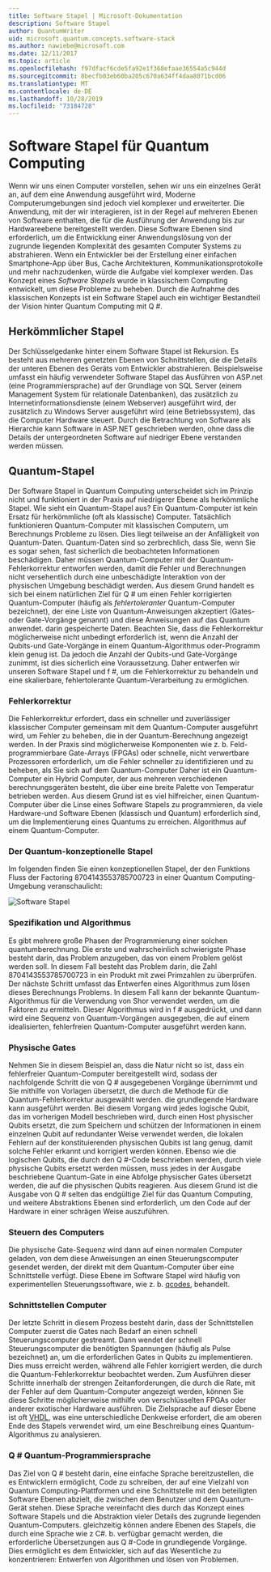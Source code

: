 ```yaml
---
title: Software Stapel | Microsoft-Dokumentation
description: Software Stapel
author: QuantumWriter
uid: microsoft.quantum.concepts.software-stack
ms.author: nawiebe@microsoft.com
ms.date: 12/11/2017
ms.topic: article
ms.openlocfilehash: f97dfacf6cde5fa92e1f368efaae36554a5c944d
ms.sourcegitcommit: 8becfb03eb60ba205c670a634ff4daa8071bcd06
ms.translationtype: MT
ms.contentlocale: de-DE
ms.lasthandoff: 10/28/2019
ms.locfileid: "73184728"
---
```

# <a name="software-stack-for-quantum-computing"></a>Software Stapel für Quantum Computing
Wenn wir uns einen Computer vorstellen, sehen wir uns ein einzelnes Gerät an, auf dem eine Anwendung ausgeführt wird, Moderne Computerumgebungen sind jedoch viel komplexer und erweiterter. Die Anwendung, mit der wir interagieren, ist in der Regel auf mehreren Ebenen von Software enthalten, die für die Ausführung der Anwendung bis zur Hardwareebene bereitgestellt werden. Diese Software Ebenen sind erforderlich, um die Entwicklung einer Anwendungslösung von der zugrunde liegenden Komplexität des gesamten Computer Systems zu abstrahieren. Wenn ein Entwickler bei der Erstellung einer einfachen Smartphone-App über Bus, Cache Architekturen, Kommunikationsprotokolle und mehr nachzudenken, würde die Aufgabe viel komplexer werden.  Das Konzept eines *Software Stapels* wurde in klassischem Computing entwickelt, um diese Probleme zu beheben.  Durch die Aufnahme des klassischen Konzepts ist ein Software Stapel auch ein wichtiger Bestandteil der Vision hinter Quantum Computing mit Q #.

## <a name="conventional-stack"></a>Herkömmlicher Stapel
Der Schlüsselgedanke hinter einem Software Stapel ist Rekursion.  Es besteht aus mehreren genetzten Ebenen von Schnittstellen, die die Details der unteren Ebenen des Geräts vom Entwickler abstrahieren.  Beispielsweise umfasst ein häufig verwendeter Software Stapel das Ausführen von ASP.net (eine Programmiersprache) auf der Grundlage von SQL Server (einem Management System für relationale Datenbanken), das zusätzlich zu Internetinformationsdienste (einem Webserver) ausgeführt wird, der zusätzlich zu Windows Server ausgeführt wird (eine Betriebssystem), das die Computer Hardware steuert.  Durch die Betrachtung von Software als Hierarchie kann Software in ASP.NET geschrieben werden, ohne dass die Details der untergeordneten Software auf niedriger Ebene verstanden werden müssen.

## <a name="quantum-stack"></a>Quantum-Stapel

Der Software Stapel in Quantum Computing unterscheidet sich im Prinzip nicht und funktioniert in der Praxis auf niedrigerer Ebene als herkömmliche Stapel.  Wie sieht ein Quantum-Stapel aus?  Ein Quantum-Computer ist kein Ersatz für herkömmliche (oft als klassische) Computer.  Tatsächlich funktionieren Quantum-Computer mit klassischen Computern, um Berechnungs Probleme zu lösen.  Dies liegt teilweise an der Anfälligkeit von Quantum-Daten.  Quantum-Daten sind so zerbrechlich, dass Sie, wenn Sie es sogar sehen, fast sicherlich die beobachteten Informationen beschädigen.  Daher müssen Quantum-Computer mit der Quantum-Fehlerkorrektur entworfen werden, damit die Fehler und Berechnungen nicht versehentlich durch eine unbeschädigte Interaktion von der physischen Umgebung beschädigt werden. Aus diesem Grund handelt es sich bei einem natürlichen Ziel für Q # um einen Fehler korrigierten Quantum-Computer (häufig als *fehlertoleranter* Quantum-Computer bezeichnet), der eine Liste von Quantum-Anweisungen akzeptiert (Gates-oder Gate-Vorgänge genannt) und diese Anweisungen auf das Quantum anwendet. darin gespeicherte Daten.  Beachten Sie, dass die Fehlerkorrektur möglicherweise nicht unbedingt erforderlich ist, wenn die Anzahl der Qubits-und Gate-Vorgänge in einem Quantum-Algorithmus oder-Programm klein genug ist.  Da jedoch die Anzahl der Qubits-und Gate-Vorgänge zunimmt, ist dies sicherlich eine Voraussetzung. Daher entwerfen wir unseren Software Stapel und f #, um die Fehlerkorrektur zu behandeln und eine skalierbare, fehlertolerante Quantum-Verarbeitung zu ermöglichen.

### <a name="error-correction"></a>Fehlerkorrektur
Die Fehlerkorrektur erfordert, dass ein schneller und zuverlässiger klassischer Computer gemeinsam mit dem Quantum-Computer ausgeführt wird, um Fehler zu beheben, die in der Quantum-Berechnung angezeigt werden.  In der Praxis sind möglicherweise Komponenten wie z. b. Feld-programmierbare Gate-Arrays (FPGAs) oder schnelle, nicht verwertbare Prozessoren erforderlich, um die Fehler schneller zu identifizieren und zu beheben, als Sie sich auf dem Quantum-Computer  Daher ist ein Quantum-Computer ein Hybrid Computer, der aus mehreren verschiedenen berechnungsgeräten besteht, die über eine breite Palette von Temperatur betrieben werden.  Aus diesem Grund ist es viel hilfreicher, einen Quantum-Computer über die Linse eines Software Stapels zu programmieren, da viele Hardware-und Software Ebenen (klassisch und Quantum) erforderlich sind, um die Implementierung eines Quantums zu erreichen. Algorithmus auf einem Quantum-Computer.

### <a name="quantum-conceptual-stack"></a>Der Quantum-konzeptionelle Stapel
Im folgenden finden Sie einen konzeptionellen Stapel, der den Funktions Fluss der Factoring 8704143553785700723 in einer Quantum Computing-Umgebung veranschaulicht:

![Software Stapel](~/media/concepts_stack.png)

### <a name="specification-and-algorithm"></a>Spezifikation und Algorithmus
Es gibt mehrere große Phasen der Programmierung einer solchen quantumberechnung.  Die erste und wahrscheinlich schwierigste Phase besteht darin, das Problem anzugeben, das von einem Problem gelöst werden soll.  In diesem Fall besteht das Problem darin, die Zahl 8704143553785700723 in ein Produkt mit zwei Primzahlen zu überprüfen.  Der nächste Schritt umfasst das Entwerfen eines Algorithmus zum lösen dieses Berechnungs Problems.  In diesem Fall kann der bekannte Quantum-Algorithmus für die Verwendung von Shor verwendet werden, um die Faktoren zu ermitteln.  Dieser Algorithmus wird in f # ausgedrückt, und dann wird eine Sequenz von Quantum-Vorgängen ausgegeben, die auf einem idealisierten, fehlerfreien Quantum-Computer ausgeführt werden kann.  

### <a name="physical-gates"></a>Physische Gates
Nehmen Sie in diesem Beispiel an, dass die Natur nicht so ist, dass ein fehlerfreier Quantum-Computer bereitgestellt wird, sodass der nachfolgende Schritt die von Q # ausgegebenen Vorgänge übernimmt und Sie mithilfe von Vorlagen übersetzt, die durch die Methode für die Quantum-Fehlerkorrektur ausgewählt werden. die grundlegende Hardware kann ausgeführt werden.  Bei diesem Vorgang wird jedes logische Qubit, das im vorherigen Modell beschrieben wird, durch einen Host physischer Qubits ersetzt, die zum Speichern und schützen der Informationen in einem einzelnen Qubit auf redundanter Weise verwendet werden, die lokalen Fehlern auf der konstituierenden physischen Qubits ist lang genug, damit solche Fehler erkannt und korrigiert werden können.  Ebenso wie die logischen Qubits, die durch den Q #-Code beschrieben werden, durch viele physische Qubits ersetzt werden müssen, muss jedes in der Ausgabe beschriebene Quantum-Gate in eine Abfolge physischer Gates übersetzt werden, die auf die physischen Qubits reagieren.  Aus diesem Grund ist die Ausgabe von Q # selten das endgültige Ziel für das Quantum Computing, und weitere Abstraktions Ebenen sind erforderlich, um den Code auf der Hardware in einer schrägen Weise auszuführen.

### <a name="control-computer"></a>Steuern des Computers
Die physische Gate-Sequenz wird dann auf einen normalen Computer geladen, von dem diese Anweisungen an einen Steuerungscomputer gesendet werden, der direkt mit dem Quantum-Computer über eine Schnittstelle verfügt.  Diese Ebene im Software Stapel wird häufig von experimentellen Steuerungssoftware, wie z. b. [qcodes](http://qcodes.github.io/Qcodes/), behandelt.

### <a name="interface-computer"></a>Schnittstellen Computer
Der letzte Schritt in diesem Prozess besteht darin, dass der Schnittstellen Computer zuerst die Gates nach Bedarf an einen schnell Steuerungscomputer gestreamt. Dann wendet der schnell Steuerungscomputer die benötigten Spannungen (häufig als Pulse bezeichnet) an, um die erforderlichen Gates in Qubits zu implementieren. Dies muss erreicht werden, während alle Fehler korrigiert werden, die durch die Quantum-Fehlerkorrektur beobachtet werden.  Zum Ausführen dieser Schritte innerhalb der strengen Zeitanforderungen, die durch die Rate, mit der Fehler auf dem Quantum-Computer angezeigt werden, können Sie diese Schritte möglicherweise mithilfe von verschlüsselten FPGAs oder anderer exotischer Hardware ausführen.  Die Zielsprache auf dieser Ebene ist oft [VHDL](https://en.wikipedia.org/wiki/VHDL), was eine unterschiedliche Denkweise erfordert, die am oberen Ende des Stapels verwendet wird, um eine Beschreibung eines Quantum-Algorithmus zu analysieren.

### <a name="the-q-quantum-programming-language"></a>Q # Quantum-Programmiersprache
Das Ziel von Q # besteht darin, eine einfache Sprache bereitzustellen, die es Entwicklern ermöglicht, Code zu schreiben, der auf eine Vielzahl von Quantum Computing-Plattformen und eine Schnittstelle mit den beteiligten Software Ebenen abzielt, die zwischen dem Benutzer und dem Quantum-Gerät stehen.  Diese Sprache vereinfacht dies durch das Konzept eines Software Stapels und die Abstraktion vieler Details des zugrunde liegenden Quantum-Computers. gleichzeitig können andere Ebenen des Stapels, die durch eine Sprache wie z C#. b. verfügbar gemacht werden, die erforderliche Übersetzungen aus Q #-Code in grundlegende Vorgänge.  Dies ermöglicht es dem Entwickler, sich auf das Wesentliche zu konzentrieren: Entwerfen von Algorithmen und lösen von Problemen.
